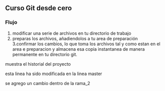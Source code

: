 ## Curso Git desde cero 

### Flujo 
1. modificar una serie de archivos en tu directorio de trabajo 
2. preparas los archivos, añadiendolos a tu area de preparación
3.confirmar los cambios, lo que toma los archivos tal y como estan en el area e preparacion y almacena esa copia instantanea de manera permanente en tu directorio git.

muestra el historial del proyecto   


esta linea ha sido modificada en la linea master

se agrego un cambio dentro de la rama_2
